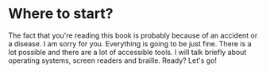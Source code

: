 # Where to start?

The fact that you're reading this book is probably because of an accident or a disease. 
I am sorry for you.
Everything is going to be just fine. 
There is a lot possible and there are a lot of accessible tools. 
I will talk briefly about operating systems, screen readers and braille. 
Ready? Let's go!

